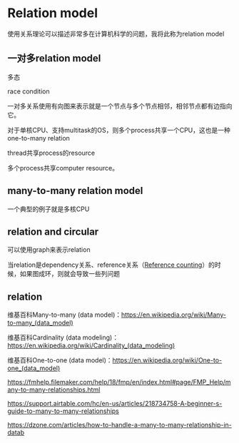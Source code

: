 # Relation model

使用关系理论可以描述非常多在计算机科学的问题，我将此称为relation model

## 一对多relation model

多态

race condition

一对多关系使用有向图来表示就是一个节点与多个节点相邻，相邻节点都有边指向它。

对于单核CPU、支持multitask的OS，则多个process共享一个CPU，这也是一种one-to-many relation

thread共享process的resource

多个process共享computer resource。

## many-to-many relation model

一个典型的例子就是多核CPU





## relation and circular
可以使用graph来表示relation

当relation是dependency关系、reference关系（[Reference counting](https://en.wikipedia.org/wiki/Reference_counting)）的时候，如果图成环，则就会导致一些列问题





## relation
维基百科Many-to-many (data model)：https://en.wikipedia.org/wiki/Many-to-many_(data_model)

维基百科Cardinality (data modeling)：https://en.wikipedia.org/wiki/Cardinality_(data_modeling)

维基百科One-to-one (data model)：https://en.wikipedia.org/wiki/One-to-one_(data_model)

https://fmhelp.filemaker.com/help/18/fmp/en/index.html#page/FMP_Help/many-to-many-relationships.html

https://support.airtable.com/hc/en-us/articles/218734758-A-beginner-s-guide-to-many-to-many-relationships

https://dzone.com/articles/how-to-handle-a-many-to-many-relationship-in-datab